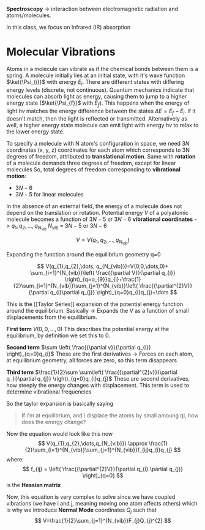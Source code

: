 **Spectroscopy** ->  interaction between electromagnetic radiation and atoms/molecules.

In this class, we focus on Infrared (IR) absorption

# Molecular Vibrations

Atoms in a molecule can vibrate as if the chemical bonds between them is a spring.
A molecule initially lies at an initial state, with it's wave function $\ket{\Psi_{i}}$ with energy $E_{i}$.
There are different states with differing energy levels (discrete, not continuous). Quantum mechanics indicate that molecules can absorb light as energy, causing them to jump to a higher energy state ($\ket{\Psi_{f}}$ with $E_{f}$).
This happens when the energy of light $hv$ matches the energy difference between the states $\Delta E = E_{f} - E_{i}$.
If it doesn't match, then the light is reflected or transmitted.
Alternatively as well, a higher energy state molecule can emit light with energy $hv$ to relax to the lower energy state.

To specify a molecule with N atom's configuration in space, we need $3N$ coordinates (x, y, z) coordinates for each atom which corresponds to 3N degrees of freedom, attributed to **translational motion**.
Same with **rotation** of a molecule demands three degrees of freedom, except for linear molecules
So, total degrees of freedom corresponding to **vibrational motion**:
- $3N-6$
- $3N-5$ for linear molecules

In the absence of an external field, the energy of a molecule does not depend on the translation or rotation.
Potential energy $V$ of a polyatomic molecule becomes a function of $3N-5$ or $3N-6$ **vibrational coordinates** -> $q_{1},q_{2},\dots,q_{N_{vib}}$
$N_{vib}$ = $3N-5$ or $3N-6$

$$
V = V(q_{1},q_{2},\dots,q_{N_{vib}})
$$

Expanding the function around the equilibrium geometry q=0

$$
V(q_{1},q_{2},\dots, q_{N_{vib}})=V(0,0,\dots,0)+ \sum_{i=1}^{N_{vib}}\left( \frac{{\partial V}}{\partial q_{i}} \right)_{q=o_{9}}q_{i}+\frac{1}{2}\sum_{i=1}^{N_{vib}}\sum_{j=1}^{N_{vib}}\left( \frac{{\partial^{2}V}}{\partial q_{i}\partial q_{j}} \right)_{q=0}q_{i}q_{j}+\dots
$$

This is the [[Taylor Series]] expansion of the potential energy function around the equilibrium.
Basically -> Expands the V as a function of small displacements from the equilibrium.

**First term**
$V(0,0,\dots,0)$
This describes the potential energy at the equilibrium, by definition we set this to 0.

**Second term**
$\sum \left( \frac{{\partial v}}{\partial q_{i}} \right)_{q=0}q_{i}$
These are the first derivatives -> Forces on each atom, at equilibrium geometry, all forces are zero, so this term disappears

**Third term**
$\frac{1}{2}\sum \sum\left( \frac{{\partial^{2}v}}{\partial q_{i}\partial q_{j}} \right)_{q=0}q_{i}q_{j}$
These are second derivatives, how steeply the energy changes with displacement. This term is used to determine vibrational frequencies

So the taylor expansion is basically saying
>If i'm at equilibrium, and i displace the atoms by small amoung qi, how does the energy change?

Now the equation would look like this now
$$
V(q_{1},q_{2},\dots,q_{N_{vib}}) \approx \frac{1}{2}\sum_{i=1}^{N_{vib}}\sum_{j=1}^{N_{vib}}f_{ij}q_{i}q_{j}
$$
where:
$$
f_{ij} = \left( \frac{{\partial^{2}V}}{\partial q_{i} \partial q_{j}} \right)_{q=0}
$$
is the **Hessian matrix**

Now, this equation is very complex to solve since we have coupled vibrations (we have i and j, meaning moving one atom affects others)
which is why we introduce **Normal Mode** coordinates ${Q_{j}}$ such that
$$
V=\frac{1}{2}\sum_{j=1}^{N_{vib}}F_{j}Q_{j}^{2}
$$
